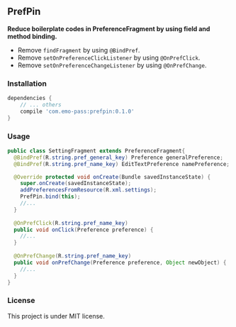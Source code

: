 ## PrefPin
**Reduce boilerplate codes in PreferenceFragment by using field and method binding.**
* Remove `findFragment` by using `@BindPref`.
* Remove `setOnPreferenceClickListener` by using `@OnPrefClick`.
* Remove `setOnPreferenceChangeListener` by using `@OnPrefChange`.

### Installation
```gradle
dependencies {
    // ... others
    compile 'com.emo-pass:prefpin:0.1.0'
}
```

### Usage
```java
public class SettingFragment extends PreferenceFragment{
  @BindPref(R.string.pref_general_key) Preference generalPreference;
  @BindPref(R.string.pref_name_key) EditTextPreference namePreference;

  @Override protected void onCreate(Bundle savedInstanceState) {
    super.onCreate(savedInstanceState);
    addPreferencesFromResource(R.xml.settings);
    PrefPin.bind(this);
    //...
  }
  
  @OnPrefClick(R.string.pref_name_key)
  public void onClick(Preference preference) {
    //...
  }
  
  @OnPrefChange(R.string.pref_name_key)
  public void onPrefChange(Preference preference, Object newObject) {
    //...
  } 
}
```

### License
This project is under MIT license.
